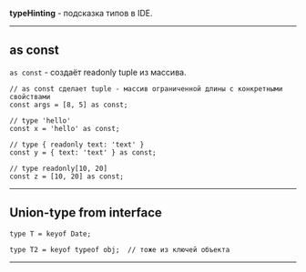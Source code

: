 **typeHinting** - подсказка типов в IDE.
___

## as const

`as const` - создаёт readonly tuple из массива.

```
// as const сделает tuple - массив ограниченной длины с конкретными свойствами
const args = [8, 5] as const;

// type 'hello'
const x = 'hello' as const;

// type { readonly text: 'text' }
const y = { text: 'text' } as const;

// type readonly[10, 20]
const z = [10, 20] as const;
```
___

## Union-type from interface

```
type T = keyof Date;

type T2 = keyof typeof obj;  // тоже из ключей объекта
```
___
